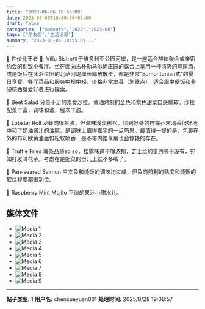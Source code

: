 ```yaml
---
title: "2023-06-06 10:55:09"
date: 2023-06-06T10:00:00+08:00
draft: false
categories: ["moments","2023","2023-06"]
tags: ["朋友圈","生活记录"]
summary: "2023-06-06 10:55:09..."
---
```


👑 性价比王者 👑
​
Villa Bistro位于维多利亚公园河岸，是一座适合群体聚会或亲密约会的别致小餐厅。坐在面向古朴勒马尔尚庄园的露台上享用一杯清爽的鸡尾酒，或是饭后在沐浴夕阳的北萨河堤岸长廊散散步，都是非常“Edmontonian式”的夏日享受。餐厅菜品和服务中规中矩，价格非常友善（划重点），适合周中便饭和非硬核西餐爱好者进行探索。

​🥗 Beet Salad
分量十足的素食沙拉。黄油烤制的金色和紫色甜菜口感糯软。沙拉配菜丰富，调味和谐，层次丰盈。

​🥪 Lobster Roll
龙虾肉很抠弹，但滋味浅淡稀松。恰到好处的柠檬芥末清香很好地中和了奶油酱汁的油腻，是调味上值得嘉奖的一点巧思。最值得一提的是，包裹在外的布利欧黄油面包松软喷香，是不带内馅享用也会惊艳的存在。

​🍟 Truffle Fries
薯条品质so so，松露味道不够浓郁，芝士给的量约等于没有，宛如打发叫花子。考虑在是配菜的份儿上就不多嘴了。

​🥘 Pan-seared Salmon
三文鱼和炖饭的调味均过咸，但鱼肉煎制的熟度和炖饭的软烂程度都很到位。

​🍹 Raspberry Mint Mojito
平淡的​果汁小甜水儿。

## 媒体文件

- ![Media 1](/Moments/photos/2023-06-06/202306061055090.jpg)
- ![Media 2](/Moments/photos/2023-06-06/202306061055091.jpg)
- ![Media 3](/Moments/photos/2023-06-06/202306061055092.jpg)
- ![Media 4](/Moments/photos/2023-06-06/202306061055093.jpg)
- ![Media 5](/Moments/photos/2023-06-06/202306061055094.jpg)
- ![Media 6](/Moments/photos/2023-06-06/202306061055095.jpg)
- ![Media 7](/Moments/photos/2023-06-06/202306061055096.jpg)
- ![Media 8](/Moments/photos/2023-06-06/202306061055097.jpg)
- ![Media 9](/Moments/photos/2023-06-06/202306061055098.jpg)

---

**帖子类型:** 1
**用户名:** chenxueyuan001
**处理时间:** 2025/8/28 19:08:57